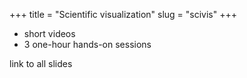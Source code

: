 +++
title = "Scientific visualization"
slug = "scivis"
+++

* short videos
* 3 one-hour hands-on sessions

link to all slides
